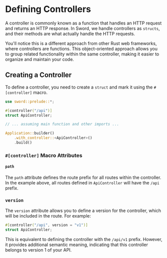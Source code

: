 # Defining Controllers

A controller is commonly known as a function that handles an HTTP request and returns an HTTP response. In Sword, we handle controllers as `structs`, and their methods are what actually handle the HTTP requests.

You'll notice this is a different approach from other Rust web frameworks, where controllers are functions. This object-oriented approach allows you to group related functionality within the same controller, making it easier to organize and maintain your code.

## Creating a Controller

To define a controller, you need to create a `struct` and mark it using the `#[controller]` macro.

```rust
use sword::prelude::*;

#[controller("/api")]
struct ApiController;

// ... assuming main function and other imports ...

Application::builder()
    .with_controller::<ApiController>()
    .build()
```

### `#[controller]` Macro Attributes

#### `path`

The `path` attribute defines the route prefix for all routes within the controller. In the example above, all routes defined in `ApiController` will have the `/api` prefix.

### `version`

The `version` attribute allows you to define a version for the controller, which will be included in the route. For example:

```rust
#[controller("/api", version = "v1")]
struct ApiController;
```

This is equivalent to defining the controller with the `/api/v1` prefix. However, it provides additional semantic meaning, indicating that this controller belongs to version 1 of your API.
